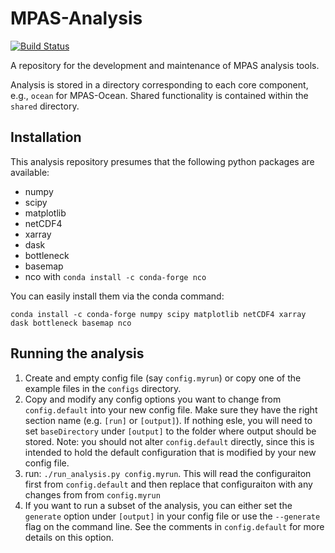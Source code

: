 # MPAS-Analysis
[![Build Status](https://travis-ci.org/MPAS-Dev/MPAS-Analysis.svg?branch=develop)](https://travis-ci.org/MPAS-Dev/MPAS-Analysis)

A repository for the development and maintenance of MPAS analysis tools.

Analysis is stored in a directory corresponding to each core component, e.g., `ocean` for
MPAS-Ocean. Shared functionality is contained within the `shared` directory.

## Installation
This analysis repository presumes that the following python packages are available:

 * numpy
 * scipy
 * matplotlib
 * netCDF4
 * xarray
 * dask
 * bottleneck
 * basemap
 * nco with `conda install -c conda-forge nco`

You can easily install them via the conda command:

```
conda install -c conda-forge numpy scipy matplotlib netCDF4 xarray dask bottleneck basemap nco
```

## Running the analysis
  1. Create and empty config file (say `config.myrun`) or copy one of the
     example files in the `configs` directory.
  2. Copy and modify any config options you want to change from 
     `config.default` into your new config file.  Make sure they have the right
     section name (e.g. `[run]` or `[output]`).  If nothing esle, you will need
     to set `baseDirectory` under `[output]` to the folder where output should
     be stored.  Note: you should not alter `config.default` directly, since
     this is intended to hold the default configuration that is modified by your
     new config file.
  3. run: `./run_analysis.py config.myrun`.  This will read the configuraiton
     first from `config.default` and then replace that configuraiton with any
     changes from from `config.myrun`
  4. If you want to run a subset of the analysis, you can either set the 
     `generate` option under `[output]` in your config file or use the 
     `--generate` flag on the command line.  See the comments in 
     `config.default` for more details on this option.
